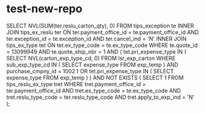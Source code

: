 # test-new-repo

SELECT NVL(SUM(ter.reslu_carton_qty), 0)
FROM tips_exception te
INNER JOIN tips_ex_reslu ter ON ter.payment_office_id = te.payment_office_id
                             AND ter.exception_id = te.exception_id
                             AND ter.cancel_ind = 'N'
INNER JOIN tips_ex_type tet ON tet.ex_type_code = te.ex_type_code
WHERE te.quote_id = 13099949
  AND te.quote_ship_nbr = 1
  AND (
    tet.pri_expense_type IN (
      SELECT NVL(carton_exp_type_cd, 0)
      FROM lsr_exp_carton
      WHERE sub_exp_type_cd IN (
        SELECT expense_type
        FROM exp_temp
      )
      AND purchase_cmpny_id = 1002
    )
    OR tet.pri_expense_type IN (
      SELECT expense_type
      FROM exp_temp
    )
  )
  AND NOT EXISTS (
    SELECT 1
    FROM tips_reslu_ex_type tret
    WHERE tret.payment_office_id = ter.payment_office_id
      AND tret.ex_type_code = te.ex_type_code
      AND tret.reslu_type_code = ter.reslu_type_code
      AND tret.apply_to_exp_ind = 'N'
  );
